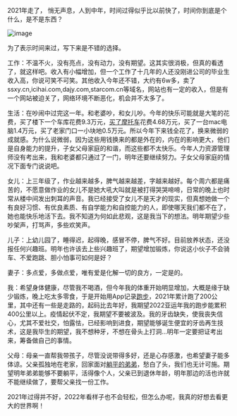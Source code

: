 2021年走了， 悄无声息，人到中年，时间过得似乎比以前快了，时间你到底是个什么，是不是东西？

 
![image](https://github.com/jdzj/ji/assets/2352309/b976019a-f253-4d31-b5f9-546f09e50fea)



为了表示时间来过，写下来是不错的选择。

 

工作：不温不火，没有亮点，没有动力，没有期望。这其实很消极，但真的看透了，就这样吧。收入有小幅增加，但一个工作了十几年的人还没刚进公司的毕业生收入高，你说可笑不可笑。其他收入今年还不错，大约有6w多，卖了ssxy.cn,icihai.com,dajy.com,starcom.cn等域名，网站也有一定的收入，但是有一个网站被迫关了，网络环境不断恶化，机会并不太多了。

 

生活：在吵闹中过完这一年。和老婆吵，和女儿吵。今年的快乐可能就是大笔的花费，买了楼下一个车库花费9.3万元，[买了摩托车](https://log.weiluge.com/post-261.html)花费4.68万元，买了一台mac电脑1.4万元，买了老家门口一小块地0.5万元。所以今年下来钱全花了，换来微弱的成就感。为什么说微弱，因为这些用钱换来的都是外在的，内在的影响更大，他们是自身能力的提升，子女父母家庭的和谐，而这些都不太快乐。今年人力资源管理师没有考出来，我和老婆都只通过了一门，明年还要继续努力。子女父母家庭的情况下面专门说说吧。

 

女儿：上三年级了，作业越来越多，脾气越来越差，字越来越好。每个周六都是痛苦的，不愿意做作业的女儿不是她大吼大叫就是被打得哭哭啼啼，日常的晚上也时常从楼中间发出刺耳的声音。我已经接受了女儿不是天才的现实，但真想她做一个有良好习惯、有优良素质、有自学能力和自控能力的人，即使哪天我们都不在了，她也能快乐地活下去。我不知道为何如此悲观，这是我当下的想法。明年期望少些吵架声，打骂声，多些欢笑声。

 

儿子：上幼儿园了，睡得迟，起得晚，感冒不停，脾气不好。目前放养状态，还没报任何兴趣班。明年也许该去上些兴趣班了，期望增加锻炼，你说这小伙子不会骑车、不爱跑跳、胆小怕事可如何是好？

 

妻子：多点爱，多做点爱，唯有爱是化解一切的良方，一定是的。

 

我：希望身体健康，尽管我不喝酒，但今年我的体重开始明显增加，大概是缘于缺少锻炼，晚上吃太多零食，于是开始用App记录[跑步](http://run.weiluge.com/)，2021年累计跑了200公里，其中还有一些是走路的，起码比去年好，我期望2022亚运年我的跑步能累积400公里以上。疫情起伏不定，我期望不要被波及。我的牙齿缺失，使我丧失信心，尤其不爱社交，怕露怯，已经影响到进食，期望能够诞生便宜的牙齿再生技术，这是我毕生的期望，我不想种牙，不想在骨头上打洞...明年一定要把证考出来，筹备做自己的事情。

 

父母：母亲一直帮我带孩子，尽管没说带得多好，还是心存感激，也希望妻子能多体谅。父亲孤独地在老家，回家面对[躺平的弟弟](https://log.weiluge.com/post-242.html)，愁白了头，我们也无计可施。期望明年弟弟能够不要躺平，活得像个人，父亲已到退休年龄，明年那边的活也许就不能继续做了，要帮父亲找一份工作。

 

2021年过得并不好，2022年看样子也不会轻松，但怎么办呢，我真的好想去看更大的世界啊！
<!-- ##{"timestamp":1640872301}## -->